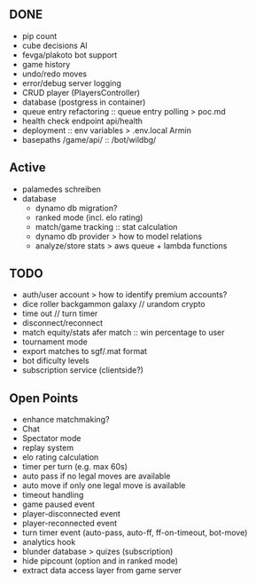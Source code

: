 ## DONE
- pip count
- cube decisions AI
- fevga/plakoto bot support
- game history
- undo/redo moves
- error/debug server logging
- CRUD player (PlayersController)
- database (postgress in container)
- queue entry refactoring :: queue entry polling > poc.md
- health check endpoint api/health
- deployment :: env variables > .env.local Armin
- basepaths /game/api/ :: /bot/wildbg/

## Active
- palamedes schreiben
- database
    - dynamo db migration?
    - ranked mode (incl. elo rating)
    - match/game tracking :: stat calculation
    - dynamo db provider > how to model relations
    - analyze/store stats > aws queue + lambda functions

## TODO 
- auth/user account > how to identify premium accounts?
- dice roller backgammon galaxy // urandom crypto
- time out // turn timer
- disconnect/reconnect
- match equity/stats afer match :: win percentage to user
- tournament mode
- export matches to sgf/.mat format
- bot dificulty levels
- subscription service (clientside?)

## Open Points
- enhance matchmaking?
- Chat
- Spectator mode
- replay system
- elo rating calculation
- timer per turn (e.g. max 60s)
- auto pass if no legal moves are available
- auto move if only one legal move is available
- timeout handling
- game paused event
- player-disconnected event
- player-reconnected event
- turn timer event (auto-pass, auto-ff, ff-on-timeout, bot-move)
- analytics hook
- blunder database > quizes (subscription)
- hide pipcount (option and in ranked mode)
- extract data access layer from game server